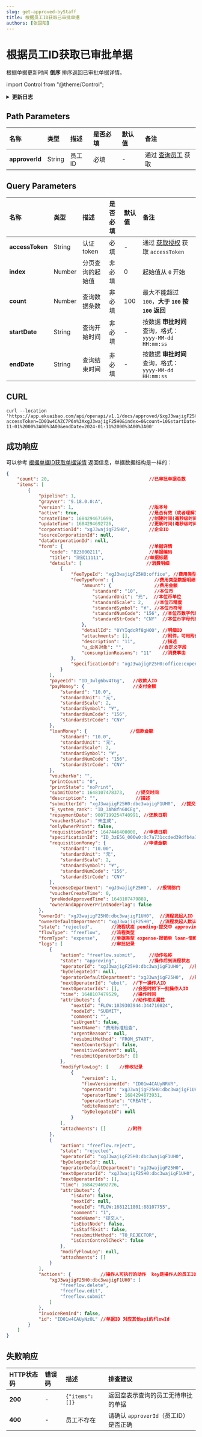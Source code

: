 ```yaml
---
slug: get-approved-byStaff
title: 根据员工ID获取已审批单据
authors: [张国阳]
---
```


# 根据员工ID获取已审批单据

根据单据更新时间 **倒序** 排序返回已审批单据详情。

import Control from "@theme/Control";

<Control
method="GET"
url="/api/openapi/v1.1/docs/approved/$`approverId`"
/>

<details>
  <summary><b>更新日志</b></summary>
  <div>

  [**1.27.0**](/docs/open-api/notice/update-log#1270) -> 🐞 新增了 `startDate` 和 `endDate` 参数，根据 **审批时间** 过滤列表数据。<br/>
  [**1.20.0**](/docs/open-api/notice/update-log#1200) -> 🆕 新增了本接口。<br/>

  </div>
</details>

## Path Parameters

| 名称 | 类型 | 描述 | 是否必填 | 默认值 | 备注 |
| :--- | :--- | :--- | :--- |:--- | :--- |
| **approverId** | String | 员工ID | 必填 | - | 通过 [查询员工](/docs/open-api/corporation/get-staff-ids) 获取 |

## Query Parameters

| 名称 | 类型 | 描述       | 是否必填 | 默认值 | 备注                                                              |
| :--- | :--- |:---------|:-----|:----|:----------------------------------------------------------------|
| **accessToken**   | String  | 认证token  | 必填   | -   | 通过 [获取授权](/docs/open-api/getting-started/auth) 获取 `accessToken` |
| **index**         | Number  | 分页查询的起始值 | 非必填  | 0   | 起始值从 `0` 开始                                                     |
| **count**         | Number  | 查询数据条数   | 非必填  | 100 | 最大不能超过 `100`，**大于 `100` 按 `100` 返回**                            |
| **startDate**   | String  | 查询开始时间   | 非必填  | -   | 按数据 **审批时间** 查询，格式：`yyyy-MM-dd HH:mm:ss`                        |
| **endDate**     | String  | 查询结束时间   | 非必填  | -   | 按数据 **审批时间** 查询，格式：`yyyy-MM-dd HH:mm:ss`                        |

## CURL
```shell
curl --location 'https://app.ekuaibao.com/api/openapi/v1.1/docs/approved/$xgJ3wajigF25H0:dbc3wajigF1UH0?accessToken=ID01w4CAZC7P6n%3AxgJ3wajigF25H0&index=0&count=10&startDate=2023-11-01%2000%3A00%3A00&endDate=2024-01-11%2000%3A00%3A00'
```

## 成功响应
可以参考 [根据单据ID获取单据详情](/docs/open-api/flows/get-forms-details) 返回信息，单据数据结构是一样的：
```json
{
    "count": 20,                                     //已审批单据总数
    "items": [
        {
            "pipeline": 1,
            "grayver": "9.18.0.0:A",
            "version": 1,                            //版本号
            "active": true,                          //是否有效（或者理解为是否被删除） true：有效，false：无效
            "createTime": 1684294671699,             //创建时间(毫秒级时间戳) 
            "updateTime": 1684294692726,             //更新时间(毫秒级时间戳)，单据审批、单据字段修改都会改变此字段值
            "corporationId": "xgJ3wajigF25H0",       //企业ID
            "sourceCorporationId": null, 
            "dataCorporationId": null,
            "form": {                                //单据详情
                "code": "B23000211",                 //单据编码 
                "title": "测试11111",               //单据标题
                "details": [                        //消费明细
                    {
                        "feeTypeId": "xgJ3wajigF25H0:office", //费用类型ID，通过【获取费用类型列表】接口可获得，通过【根据ID或CODE获取费用类型模板信息】查询类型详情
                        "feeTypeForm": {               //费用类型数据明细
                            "amount": {                //费用金额
                                "standard": "10",      //本位币
                                "standardUnit": "元",  //本位币单位
                                "standardScale": 2,    //本位币精度
                                "standardSymbol": "¥", //本位币符号
                                "standardNumCode": "156", //本位币数字代码
                                "standardStrCode": "CNY"  //本位币字母代码
                            },
                            "detailId": "0YYIqdcRf8gHOO", //明细ID
                            "attachments": [],            //附件，可用附件信息的数据通过调用【下载附件】接口来获取附件文件下载链接
                            "description": "11",          //描述
                            "u_业务对象": "",             //自定义字段
                            "consumptionReasons": "11"    //消费事由
                        },
                        "specificationId": "xgJ3wajigF25H0:office:expense:62dc20613f9d62da07d3514d1a034c36af33f084"  //费用类型模板ID
                    }
                ],
                "payeeId": "ID_3wlg6bv4TGg",   //收款人ID
                "payMoney": {                  //支付金额 
                    "standard": "10.0",
                    "standardUnit": "元",
                    "standardScale": 2,
                    "standardSymbol": "¥",
                    "standardNumCode": "156",
                    "standardStrCode": "CNY"
                },
                "loanMoney": {                //借款金额
                    "standard": "10.0",
                    "standardUnit": "元",
                    "standardScale": 2,
                    "standardSymbol": "¥",
                    "standardNumCode": "156",
                    "standardStrCode": "CNY"
                },
                "voucherNo": "",
                "printCount": "0",
                "printState": "noPrint",
                "submitDate": 1648107478373,    //提交时间
                "description": "",              //描述
                "submitterId": "xgJ3wajigF25H0:dbc3wajigF1UH0",  //提交人ID
                "E_system_rank": "ID_3Ah8fh60CEg",
                "repaymentDate": 9007199254740991, //还款日期
                "voucherStatus": "未生成",
                "onlyOwnerPrint": false,
                "requisitionDate": 1647446400000,  //申请日期
                "specificationId": "ID_3zE5G_006w0:0c7a731ccded39dfb4a19e29de9038114881e102",  //单据模板ID
                "requisitionMoney": {              //申请金额
                    "standard": "10.00",
                    "standardUnit": "元",
                    "standardScale": 2,
                    "standardSymbol": "¥",
                    "standardNumCode": "156",
                    "standardStrCode": "CNY"
                },
                "expenseDepartment": "xgJ3wajigF25H0",  //报销部门
                "voucherCreateTime": 0,
                "preNodeApprovedTime": 1648107479889,
                "ownerAndApproverPrintNodeFlag": false
            },
            "ownerId": "xgJ3wajigF25H0:dbc3wajigF1UH0",  //流程发起人ID
            "ownerDefaultDepartment": "xgJ3wajigF25H0",  //流程发起人默认部门ID
            "state": "rejected",       //流程状态 pending-提交中 approving-审批中 rejected-已驳回 paying-待支付 PROCESSING-支付中 paid-已支付 archived-归档 sending-寄送中 receiving-收单中                      
            "flowType": "freeflow",    //流程类型
            "formType": "expense",     //单据类型 expense-报销单 loan-借款单 payment-付款单 requisition-申请单 custom-通用审批单 receipt-收款单
            "logs": [                  //审批记录
                { 
                    "action": "freeflow.submit",     //动作名称
                    "state": "approving",            //操作后到流程状态
                    "operatorId": "xgJ3wajigF25H0:dbc3wajigF1UH0",  //操作人ID
                    "byDelegateId": null,
                    "operatorDefaultDepartment": "xgJ3wajigF25H0",  //操作人默认部门ID
                    "nextOperatorId": "ebot",  //下一操作人ID
                    "nextOperatorIds": [],     //会签时的下一批操作人ID
                    "time": 1648107479529,     //操作时间
                    "attributes": {            //动作相关属性
                        "nextId": "FLOW:1039303944:344710824",
                        "nodeId": "SUBMIT",
                        "comment": "",
                        "isUrgent": false,
                        "nextName": "费用标准检查",
                        "urgentReason": null,
                        "resubmitMethod": "FROM_START",
                        "nextCounterSign": false,
                        "sensitiveContent": null,
                        "resubmitOperatorIds": []
                    },
                    "modifyFlowLog": [    //修改记录
                        {
                            "version": 1,
                            "flowVersionedId": "ID01w4CAUyNRVR",
                            "operatorId": "xgJ3wajigF25H0:dbc3wajigF1UH0",
                            "operatorTime": 1684294673931,
                            "operatorState": "CREATE",
                            "editeReason": "",
                            "byDelegateId": null
                        }
                    ],
                    "attachments": []        //附件
                },
                {
                    "action": "freeflow.reject",
                    "state": "rejected",
                    "operatorId": "xgJ3wajigF25H0:dbc3wajigF1UH0",
                    "byDelegateId": null,
                    "operatorDefaultDepartment": "xgJ3wajigF25H0",
                    "nextOperatorId": "xgJ3wajigF25H0:dbc3wajigF1UH0",
                    "nextOperatorIds": [],
                    "time": 1684294692726,
                    "attributes": {
                        "isAuto": false,
                        "nextId": null,
                        "nodeId": "FLOW:1681211801:88107755",
                        "comment": "1",
                        "nodeName": "提交人",
                        "isEbotNode": false,
                        "isStaffExit": false,
                        "resubmitMethod": "TO_REJECTOR",
                        "isCostControlCheck": false
                    },
                    "modifyFlowLog": null,
                    "attachments": []
                }
            ],
            "actions": {           //操作人可执行的动作  key是操作人的员工ID；value是动作名称
                "xgJ3wajigF25H0:dbc3wajigF1UH0": [
                    "freeflow.delete",
                    "freeflow.edit",
                    "freeflow.submit"
                ]
            },
            "invoiceRemind": false,
            "id": "ID01w4CAUyNzOL" //单据ID 对应其他api的flowId  
        }
    ]
}
```

## 失败响应

| HTTP状态码 | 错误码 | 描述 | 排查建议 |
| :--- | :--- | :--- | :--- |
| **200** | - |  `{"items": []}` | 返回空表示查询的员工无待审批的单据  |
| **400** | - | 员工不存在 | 请确认 `approverId`（员工ID）是否正确  |



